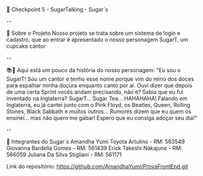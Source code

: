 🧁 Checkpoint 5 - SugarTalking - Sugar´s

--

📌 Sobre o Projeto
Nosso projeto se trata sobre um sistema de login e cadastro, que ao entrar é apresentado o nosso personagem SugarT, um cupcake cantor

--

📚📖 Aqui está um pouco da história do nosso personagem:
"Eu sou o SugarT! Sou um cantor e tenho esse nome porque vim do reino dos doces para espalhar minha doçura enquanto canto por aí. 
Ouvi dizer que depois de uma certa Sprint vocês andam precisando, não é?
Sabia que eu fui inventado na Inglaterra? SugarT… Sugar Tea… HAHAHAHA! 
Falando em Inglaterra, eu já cantei junto com o Pink Floyd, os Beatles, Queen, Rolling Stones, Black Sabbath e muitos outros…
Rumores dizem que eu quem os ensinei… mas não quero me gabar!
Espero que eu consiga adoçar seu dia!"

--

👥 Integrantes do Sugar´s
Amandha Yumi Toyota Artulino - RM: 563549
Giovanna Bardella Gomes - RM: 561439
Erick Takeshi Nakajune - RM: 566059
Juliana Da Silva Stigliani - RM: 561171

Link do repositório:
https://github.com/AmandhaYumi/ProvaFrontEnd.git